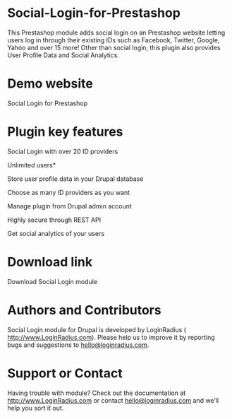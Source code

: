 Social-Login-for-Prestashop
===========================

This Prestashop module adds social login on an Prestashop website letting users log in through their existing IDs such as Facebook, Twitter, Google, Yahoo and over 15 more! Other than social login, this plugin also provides User Profile Data and Social Analytics.

Demo website
===

Social Login for Prestashop

Plugin key features
===
Social Login with over 20 ID providers

Unlimited users*

Store user profile data in your Drupal database

Choose as many ID providers as you want

Manage plugin from Drupal admin account

Highly secure through REST API

Get social analytics of your users

Download link
===
Download Social Login module

Authors and Contributors
===
Social Login module for Drupal is developed by LoginRadius ( http://www.LoginRadius.com). Please help us to improve it by reporting bugs and suggestions to hello@loginradius.com.

Support or Contact
===
Having trouble with module? Check out the documentation at http://www.LoginRadius.com or contact hello@loginradius.com and we’ll help you sort it out.